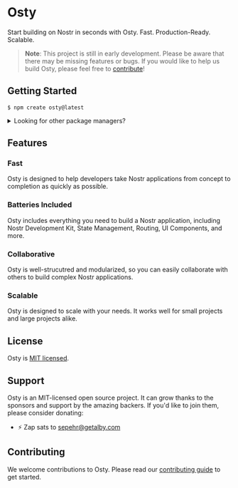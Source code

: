 # Osty

Start building on Nostr in seconds with Osty. Fast. Production-Ready. Scalable.

> **Note**: This project is still in early development. Please be aware that there may be missing features or bugs. If you would like to help us build Osty, please feel free to [contribute](./CONTRIBUTING.md)!

## Getting Started

```
$ npm create osty@latest
```

<details>
  <summary>Looking for other package managers?</summary>
  
  With `yarn`:
  
  ```
  $ yarn create osty
  ```
  
  With `pnpm`:
  
  ```
  $ pnpm create osty
  ```
  
  With `bun`:
  
  ```
  $ bun create osty
  ```
</details>

## Features

### Fast

Osty is designed to help developers take Nostr applications from concept to completion as quickly as possible.

### Batteries Included

Osty includes everything you need to build a Nostr application, including Nostr Development Kit, State Management, Routing, UI Components, and more.

### Collaborative

Osty is well-strucutred and modularized, so you can easily collaborate with others to build complex Nostr applications.

### Scalable

Osty is designed to scale with your needs. It works well for small projects and large projects alike.

## License

Osty is [MIT licensed](./LICENSE.md).

## Support

Osty is an MIT-licensed open source project. It can grow thanks to the sponsors and support by the amazing backers. If you'd like to join them, please consider donating:

- ⚡ Zap sats to [sepehr@getalby.com](sepehr@getalby.com)

## Contributing

We welcome contributions to Osty. Please read our [contributing guide](./CONTRIBUTING.md) to get started.
